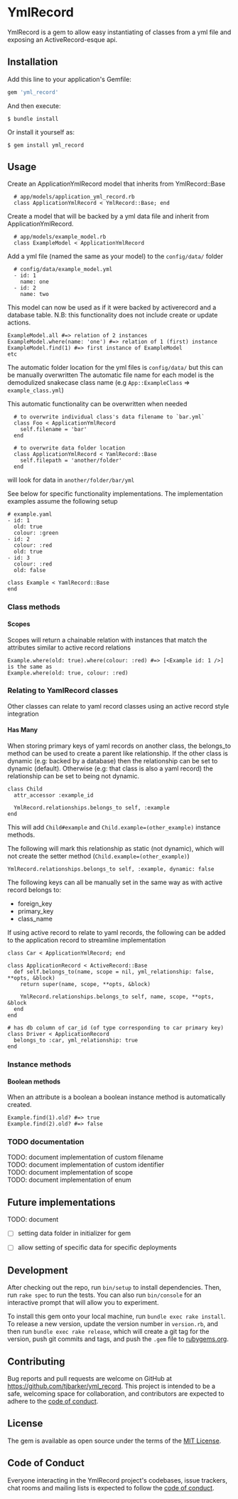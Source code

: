 # YmlRecord

YmlRecord is a gem to allow easy instantiating of classes from a yml file and exposing an ActiveRecord-esque api.

## Installation

Add this line to your application's Gemfile:

```ruby
gem 'yml_record'
```

And then execute:

    $ bundle install

Or install it yourself as:

    $ gem install yml_record

## Usage

Create an ApplicationYmlRecord model that inherits from YmlRecord::Base
```
  # app/models/application_yml_record.rb
  class ApplicationYmlRecord < YmlRecord::Base; end
```

Create a model that will be backed by a yml data file and inherit from ApplicationYmlRecord.
```
  # app/models/example_model.rb
  class ExampleModel < ApplicationYmlRecord
```

Add a yml file (named the same as your model) to the `config/data/` folder
```
  # config/data/example_model.yml
  - id: 1
    name: one
  - id: 2
    name: two
```

This model can now be used as if it were backed by activerecord and a database table.
N.B: this functionality does not include create or update actions.

```
ExampleModel.all #=> relation of 2 instances
ExampleModel.where(name: 'one') #=> relation of 1 (first) instance
ExampleModel.find(1) #=> first instance of ExampleModel
etc
```

The automatic folder location for the yml files is `config/data/` but this can be manually overwritten
The automatic file name for each model is the demodulized snakecase class name (e.g `App::ExampleClass` => `example_class.yml`)

This automatic functionality can be overwritten when needed
```
  # to overwrite individual class's data filename to `bar.yml`
  class Foo < ApplicationYmlRecord
    self.filename = 'bar'
  end

  # to overwrite data folder location
  class ApplicationYmlRecord < YamlRecord::Base
    self.filepath = 'another/folder'
  end
```
will look for data in `another/folder/bar/yml`

See below for specific functionality implementations.
The implementation examples assume the following setup
```
# example.yaml
- id: 1
  old: true
  colour: :green
- id: 2
  colour: :red
  old: true
- id: 3
  colour: :red
  old: false

class Example < YamlRecord::Base
end
```

### Class methods
#### Scopes
Scopes will return a chainable relation with instances that match the attributes similar to active record relations
```
Example.where(old: true).where(colour: :red) #=> [<Example id: 1 />]
is the same as 
Example.where(old: true, colour: :red)
```

### Relating to YamlRecord classes
Other classes can relate to yaml record classes using an active record style integration
#### Has Many
When storing primary keys of yaml records on another class, the belongs_to method can be used to create a parent like relationship.
If the other class is dynamic (e.g: backed by a database) then the relationship can be set to dynamic (default).
Otherwise (e.g: that class is also a yaml record) the relationship can be set to being not dynamic.
```
class Child
  attr_accessor :example_id

  YmlRecord.relationships.belongs_to self, :example
end
```
This will add `Child#example` and `Child.example=(other_example)` instance methods.  

The following will mark this relationship as static (not dynamic), which will not create the setter method (`Child.example=(other_example)`)
```
YmlRecord.relationships.belongs_to self, :example, dynamic: false
```

The following keys can all be manually set in the same way as with active record belongs to:  
- foreign_key
- primary_key
- class_name

If using active record to relate to yaml records, the following can be added to the application record to streamline implementation

```
class Car < ApplicationYmlRecord; end

class ApplicationRecord < ActiveRecord::Base
  def self.belongs_to(name, scope = nil, yml_relationship: false, **opts, &block)
    return super(name, scope, **opts, &block)

    YmlRecord.relationships.belongs_to self, name, scope, **opts, &block
  end
end

# has db column of car_id (of type corresponding to car primary key)
class Driver < ApplicationRecord
  belongs_to :car, yml_relationship: true
end
```

### Instance methods
#### Boolean methods

When an attribute is a boolean a boolean instance method is automatically created.
```
Example.find(1).old? #=> true
Example.find(2).old? #=> false
```

### TODO documentation
TODO: document implementation of custom filename  
TODO: document implementation of custom identifier  
TODO: document implementation of scope  
TODO: document implementation of enum  

## Future implementations
TODO: document

- [ ] setting data folder in initializer for gem
- [ ] allow setting of specific data for specific deployments


## Development

After checking out the repo, run `bin/setup` to install dependencies. Then, run `rake spec` to run the tests. You can also run `bin/console` for an interactive prompt that will allow you to experiment.

To install this gem onto your local machine, run `bundle exec rake install`. To release a new version, update the version number in `version.rb`, and then run `bundle exec rake release`, which will create a git tag for the version, push git commits and tags, and push the `.gem` file to [rubygems.org](https://rubygems.org).

## Contributing

Bug reports and pull requests are welcome on GitHub at https://github.com/tjbarker/yml_record. This project is intended to be a safe, welcoming space for collaboration, and contributors are expected to adhere to the [code of conduct](https://github.com/tjbarker/yml_record/blob/master/CODE_OF_CONDUCT.md).


## License

The gem is available as open source under the terms of the [MIT License](https://opensource.org/licenses/MIT).

## Code of Conduct

Everyone interacting in the YmlRecord project's codebases, issue trackers, chat rooms and mailing lists is expected to follow the [code of conduct](https://github.com/tjbarker/yml_record/blob/master/CODE_OF_CONDUCT.md).
